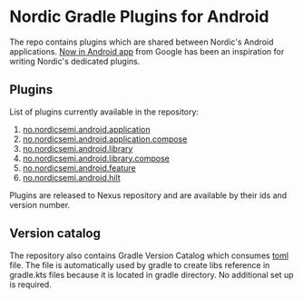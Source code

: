 # Nordic Gradle Plugins for Android

The repo contains plugins which are shared between Nordic's Android applications.
[Now in Android app](https://github.com/android/nowinandroid) from Google has been an inspiration for writing Nordic's dedicated plugins.

## Plugins

List of plugins currently available in the repository:

1. [no.nordicsemi.android.application](plugins/src/main/kotlin/AndroidApplicationConventionPlugin.kt)
2. [no.nordicsemi.android.application.compose](plugins/src/main/kotlin/AndroidApplicationComposeConventionPlugin.kt)
3. [no.nordicsemi.android.library](plugins/src/main/kotlin/AndroidLibraryConventionPlugin.kt)
4. [no.nordicsemi.android.library.compose](plugins/src/main/kotlin/AndroidLibraryComposeConventionPlugin.kt)
5. [no.nordicsemi.android.feature](plugins/src/main/kotlin/AndroidFeatureConventionPlugin.kt)
6. [no.nordicsemi.android.hilt](plugins/src/main/kotlin/AndroidHiltConventionPlugin.kt)

Plugins are released to Nexus repository and are available by their ids and version number.

## Version catalog
The repository also contains Gradle Version Catalog which consumes [toml](gradle/libs.versions.toml) file.
The file is automatically used by gradle to create libs reference in gradle.kts files because it is located in gradle directory.
No additional set up is required.
